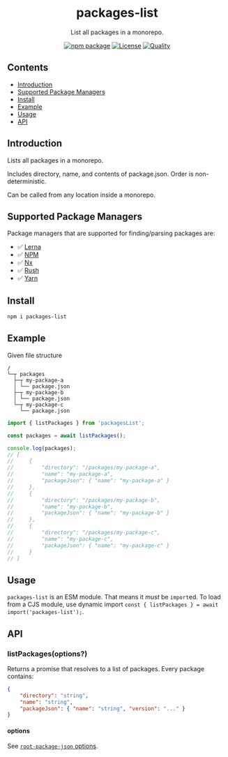 <div style="text-align:center">

<h1>packages-list</h1>
<p>List all packages in a monorepo.</p>

[![npm package](https://badge.fury.io/js/packages-list.svg)](https://www.npmjs.com/package/packages-list)
[![License](https://img.shields.io/npm/l/packages-list.svg)](https://github.com/JacobLey/jacobley/blob/main/common/config/publish/LICENSE)
[![Quality](https://img.shields.io/npms-io/quality-score/packages-list.svg)](https://www.npmjs.com/package/packages-list)

</div>

## Contents
- [Introduction](#introduction)
- [Supported Package Managers](#supported-package-managers)
- [Install](#install)
- [Example](#example)
- [Usage](#usage)
- [API](#api)

<a name="Introduction"></a>
## Introduction

Lists all packages in a monorepo.

Includes directory, name, and contents of package.json. Order is non-deterministic.

Can be called from any location inside a monorepo.

<a name="Supported Package Managers"></a>
## Supported Package Managers

Package managers that are supported for finding/parsing packages are:

* ✅ [Lerna](https://lerna.js.org/)
* ✅ [NPM](https://docs.npmjs.com/cli/v8/using-npm/workspaces)
* ✅ [Nx](https://nx.dev/configuration/projectjson#workspace-json)
* ✅ [Rush](https://rushjs.io/pages/configs/rush_json/)
* ✅ [Yarn](https://yarnpkg.com/features/workspaces)

<a name="Install"></a>
## Install

```sh
npm i packages-list
```

<a name="Example"></a>
## Example

Given file structure
```
/
└─┬ packages
  ├─┬ my-package-a
  │ └── package.json
  ├─┬ my-package-b
  │ └── package.json
  └─┬ my-package-c
    └── package.json
```

```ts
import { listPackages } from 'packagesList';

const packages = await listPackages();

console.log(packages);
// [
//     {
//         "directory": "/packages/my-package-a",
//         "name": "my-package-a",
//         "packageJson": { "name": "my-package-a" }
//     },
//     {
//         "directory": "/packages/my-package-b",
//         "name": "my-package-b",
//         "packageJson": { "name": "my-package-b" }
//     },
//     {
//         "directory": "/packages/my-package-c",
//         "name": "my-package-c",
//         "packageJson": { "name": "my-package-c" }
//     }
// ]
```

<a name="usage"></a>
## Usage

`packages-list` is an ESM module. That means it _must_ be `import`ed. To load from a CJS module, use dynamic import `const { listPackages } = await import('packages-list');`.

<a name="api"></a>
## API

### listPackages(options?)

Returns a promise that resolves to a list of packages. Every package contains:
```json
{
    "directory": "string",
    "name": "string",
    "packageJson": { "name": "string", "version": "..." }
}
```

#### options
See [`root-package-json` options](https://www.npmjs.com/package/root-package-json).
